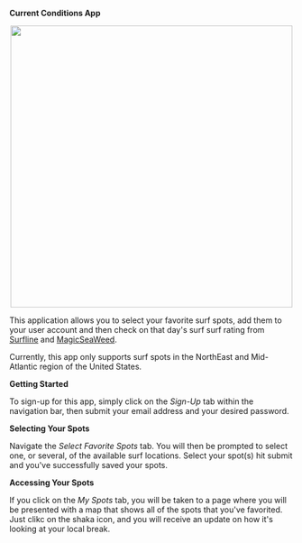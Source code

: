 **Current Conditions App**

<p align="center">
  <img width="500" height="500" src="https://cdn0.iconfinder.com/data/icons/hand-conversation/91/Hand_17-512.png">
</p>

This application allows you to select your favorite surf spots, add them to your user account and then check on that day's surf
surf rating from [Surfline](www.surfline.com) and [MagicSeaWeed](https://www.magicseaweed.com).

Currently, this app only supports surf spots in the NorthEast and Mid-Atlantic region of the United States. 


**Getting Started**

To sign-up for this app, simply click on the _Sign-Up_ tab within the navigation bar, then submit your email address and your desired password.

**Selecting Your Spots**

Navigate the _Select Favorite Spots_ tab. You will then be prompted to select one, or several, of the available surf locations. Select your spot(s) hit submit and you've successfully saved your spots.

**Accessing Your Spots**

If you click on the _My Spots_ tab, you will be taken to a page where you will be presented with a map that shows all of the spots that you've favorited. Just clikc on the shaka icon, and you will receive an update on how it's looking at your local break.
